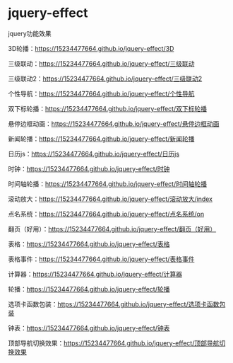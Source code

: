 # jquery-effect
jquery功能效果

3D轮播：https://15234477664.github.io/jquery-effect/3D

三级联动：https://15234477664.github.io/jquery-effect/三级联动

三级联动2：https://15234477664.github.io/jquery-effect/三级联动2

个性导航：https://15234477664.github.io/jquery-effect/个性导航

双下标轮播：https://15234477664.github.io/jquery-effect/双下标轮播

悬停边框动画：https://15234477664.github.io/jquery-effect/悬停边框动画

新闻轮播：https://15234477664.github.io/jquery-effect/新闻轮播

日历js：https://15234477664.github.io/jquery-effect/日历js

时钟：https://15234477664.github.io/jquery-effect/时钟

时间轴轮播：https://15234477664.github.io/jquery-effect/时间轴轮播

滚动放大：https://15234477664.github.io/jquery-effect/滚动放大/index

点名系统：https://15234477664.github.io/jquery-effect/点名系统/on

翻页（好用）：https://15234477664.github.io/jquery-effect/翻页（好用）

表格：https://15234477664.github.io/jquery-effect/表格

表格事件：https://15234477664.github.io/jquery-effect/表格事件

计算器：https://15234477664.github.io/jquery-effect/计算器

轮播：https://15234477664.github.io/jquery-effect/轮播

选项卡函数包装：https://15234477664.github.io/jquery-effect/选项卡函数包装

钟表：https://15234477664.github.io/jquery-effect/钟表

顶部导航切换效果：https://15234477664.github.io/jquery-effect/顶部导航切换效果
